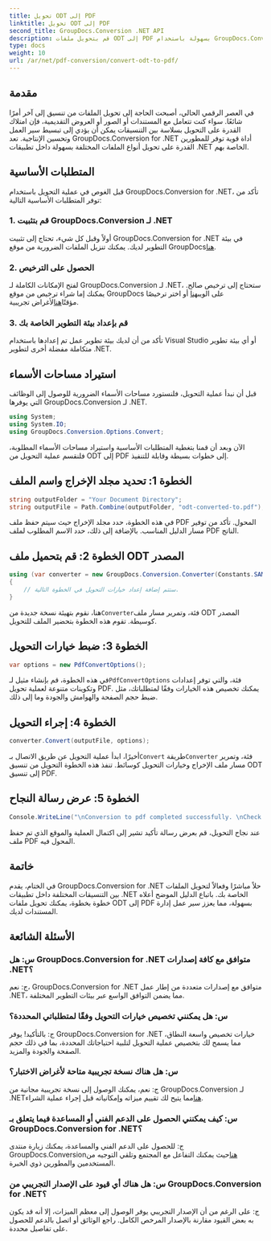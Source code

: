 ```yaml
---
title: تحويل ODT إلى PDF
linktitle: تحويل ODT إلى PDF
second_title: GroupDocs.Conversion .NET API
description: قم بتحويل ملفات ODT إلى PDF بسهولة باستخدام GroupDocs.Conversion for .NET. قم بتبسيط سير عمل إدارة المستندات لديك بسهولة.
type: docs
weight: 10
url: /ar/net/pdf-conversion/convert-odt-to-pdf/
---
```

## مقدمة
في العصر الرقمي الحالي، أصبحت الحاجة إلى تحويل الملفات من تنسيق إلى آخر أمرًا شائعًا. سواء كنت تتعامل مع المستندات أو الصور أو العروض التقديمية، فإن امتلاك القدرة على التحويل بسلاسة بين التنسيقات يمكن أن يؤدي إلى تبسيط سير العمل وتحسين الإنتاجية. تعد GroupDocs.Conversion for .NET أداة قوية توفر للمطورين القدرة على تحويل أنواع الملفات المختلفة بسهولة داخل تطبيقات .NET الخاصة بهم.
## المتطلبات الأساسية
قبل الغوص في عملية التحويل باستخدام GroupDocs.Conversion for .NET، تأكد من توفر المتطلبات الأساسية التالية:
### 1. قم بتثبيت GroupDocs.Conversion لـ .NET
أولاً وقبل كل شيء، تحتاج إلى تثبيت GroupDocs.Conversion for .NET في بيئة التطوير لديك. يمكنك تنزيل الملفات الضرورية من موقع GroupDocs[هنا](https://releases.groupdocs.com/conversion/net/).
### 2. الحصول على الترخيص
 لفتح الإمكانات الكاملة لـ GroupDocs.Conversion لـ .NET، ستحتاج إلى ترخيص صالح. يمكنك إما شراء ترخيص من موقع GroupDocs على الويب[هنا](https://purchase.groupdocs.com/buy) أو اختر ترخيصًا مؤقتًا[هنا](https://purchase.groupdocs.com/temporary-license/)لأغراض تجريبية.
### 3. قم بإعداد بيئة التطوير الخاصة بك
تأكد من أن لديك بيئة تطوير عمل تم إعدادها باستخدام Visual Studio أو أي بيئة تطوير متكاملة مفضلة أخرى لتطوير .NET.

## استيراد مساحات الأسماء
قبل أن نبدأ عملية التحويل، فلنستورد مساحات الأسماء الضرورية للوصول إلى الوظائف التي يوفرها GroupDocs.Conversion لـ .NET.
```csharp
using System;
using System.IO;
using GroupDocs.Conversion.Options.Convert;
```

الآن وبعد أن قمنا بتغطية المتطلبات الأساسية واستيراد مساحات الأسماء المطلوبة، فلنقسم عملية التحويل من ODT إلى PDF إلى خطوات بسيطة وقابلة للتنفيذ.
## الخطوة 1: تحديد مجلد الإخراج واسم الملف
```csharp
string outputFolder = "Your Document Directory";
string outputFile = Path.Combine(outputFolder, "odt-converted-to.pdf");
```
في هذه الخطوة، حدد مجلد الإخراج حيث سيتم حفظ ملف PDF المحول. تأكد من توفير مسار الدليل المناسب. بالإضافة إلى ذلك، حدد الاسم المطلوب لملف PDF الناتج.
## الخطوة 2: قم بتحميل ملف ODT المصدر
```csharp
using (var converter = new GroupDocs.Conversion.Converter(Constants.SAMPLE_ODT))
{
    // ستتم إضافة إعداد خيارات التحويل في الخطوة التالية.
}
```
 هنا، نقوم بتهيئة نسخة جديدة من`Converter`فئة، وتمرير مسار ملف ODT المصدر كوسيطة. تقوم هذه الخطوة بتحضير الملف للتحويل.
## الخطوة 3: ضبط خيارات التحويل
```csharp
var options = new PdfConvertOptions();
```
 في هذه الخطوة، قم بإنشاء مثيل لـ`PdfConvertOptions` فئة، والتي توفر إعدادات وتكوينات متنوعة لعملية تحويل PDF. يمكنك تخصيص هذه الخيارات وفقًا لمتطلباتك، مثل ضبط حجم الصفحة والهوامش والجودة وما إلى ذلك.
## الخطوة 4: إجراء التحويل
```csharp
converter.Convert(outputFile, options);
```
 أخيرًا، ابدأ عملية التحويل عن طريق الاتصال بـ`Convert` طريقة`Converter` فئة، وتمرير مسار ملف الإخراج وخيارات التحويل كوسائط. تنفذ هذه الخطوة التحويل من تنسيق ODT إلى تنسيق PDF.
## الخطوة 5: عرض رسالة النجاح
```csharp
Console.WriteLine("\nConversion to pdf completed successfully. \nCheck output in {0}", outputFolder);
```
عند نجاح التحويل، قم بعرض رسالة تأكيد تشير إلى اكتمال العملية والموقع الذي تم حفظ ملف PDF المحول فيه.

## خاتمة
في الختام، يقدم GroupDocs.Conversion for .NET حلاً مباشرًا وفعالاً لتحويل الملفات بين التنسيقات المختلفة داخل تطبيقات .NET الخاصة بك. باتباع الدليل الموضح أعلاه خطوة بخطوة، يمكنك تحويل ملفات ODT إلى PDF بسهولة، مما يعزز سير عمل إدارة المستندات لديك.
## الأسئلة الشائعة
### س: هل GroupDocs.Conversion for .NET متوافق مع كافة إصدارات .NET؟
ج: نعم، GroupDocs.Conversion for .NET متوافق مع إصدارات متعددة من إطار عمل .NET، مما يضمن التوافق الواسع عبر بيئات التطوير المختلفة.
### س: هل يمكنني تخصيص خيارات التحويل وفقًا لمتطلباتي المحددة؟
ج: بالتأكيد! يوفر GroupDocs.Conversion for .NET خيارات تخصيص واسعة النطاق، مما يسمح لك بتخصيص عملية التحويل لتلبية احتياجاتك المحددة، بما في ذلك حجم الصفحة والجودة والمزيد.
### س: هل هناك نسخة تجريبية متاحة لأغراض الاختبار؟
 ج: نعم، يمكنك الوصول إلى نسخة تجريبية مجانية من GroupDocs.Conversion لـ .NET[هنا](https://releases.groupdocs.com/)مما يتيح لك تقييم ميزاته وإمكانياته قبل إجراء عملية الشراء.
### س: كيف يمكنني الحصول على الدعم الفني أو المساعدة فيما يتعلق بـ GroupDocs.Conversion for .NET؟
 ج: للحصول على الدعم الفني والمساعدة، يمكنك زيارة منتدى GroupDocs.Conversion[هنا](https://forum.groupdocs.com/c/conversion/11)حيث يمكنك التفاعل مع المجتمع وتلقي التوجيه من المستخدمين والمطورين ذوي الخبرة.
### س: هل هناك أي قيود على الإصدار التجريبي من GroupDocs.Conversion for .NET؟
ج: على الرغم من أن الإصدار التجريبي يوفر الوصول إلى معظم الميزات، إلا أنه قد يكون به بعض القيود مقارنة بالإصدار المرخص الكامل. راجع الوثائق أو اتصل بالدعم للحصول على تفاصيل محددة.